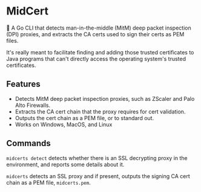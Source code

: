 # MidCert

🪪 A Go CLI that detects man-in-the-middle (MitM) deep packet inspection (DPI) proxies, and extracts the CA certs used to sign their certs as PEM files.

It's really meant to facilitate finding and adding those trusted certificates to Java programs that can't directly access the operating system's trusted certificates.

## Features

* Detects MitM deep packet inspection proxies, such as ZScaler and Palo Alto Firewalls.
* Extracts the CA cert chain that the proxy requires for cert validation.
* Outputs the cert chain as a PEM file, or to standard out.
* Works on Windows, MacOS, and Linux

## Commands

`midcerts detect` detects whether there is an SSL decrypting proxy in the environment, and reports some details about it.

`midcerts` detects an SSL proxy and if present, outputs the signing CA cert chain as a PEM file, `midcerts.pem`.
